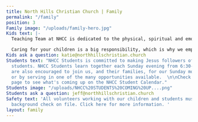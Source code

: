 ```yaml
---
title: North Hills Christian Church | Family
permalink: "/family"
position: 3
Family image: "/uploads/family-hero.jpg"
Kids text: |-
  Teaching Team at NHCC is dedicated to the physical, spiritual and emotional care of children from birth through 5th grade. Our goal is to provide Biblical teaching and experiences that will encourage children to develop lifelong relationships with Jesus Christ. It is our desire to develop individuals who display Christ like character, understand a Biblical worldview, and demonstrate hearts of service.

  Caring for your children is a big responsibility, which is why we employ a national background check company to assure the safety of all teaching volunteers over the age of 18.
Kids ask a question: katie@northhillschristian.church
Students text: "NHCC Students is committed to making Jesus followers of 6th-12th grade
  students. NHCC Students learn together each Sunday evening from 6:30-8pm. Students
  are also encouraged to join us, and their families, for our Sunday morning worship,
  or by serving in one of the many opportunities available.  \n\nCheck out our Events
  page to see what's coming up on the NHCC Student Calendar."
Students image: "/uploads/NHCC%20STUDENTS%20COMING%20UP....png"
Students ask a question: jeff@northhillschristian.church
Safety text: 'All volunteers working with our children and students must have a current
  background check on file. Click here for more information. '
layout: family
---
```


